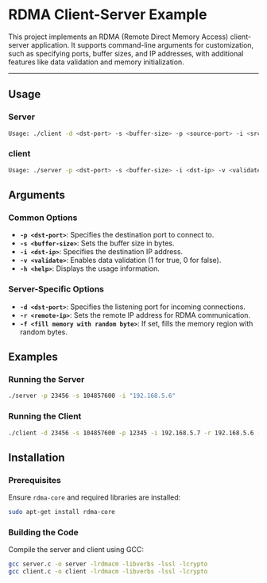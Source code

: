 # RDMA Client-Server Example

This project implements an RDMA (Remote Direct Memory Access) client-server application. It supports command-line arguments for customization, such as specifying ports, buffer sizes, and IP addresses, with additional features like data validation and memory initialization.

---

## Usage
### Server
```bash
Usage: ./client -d <dst-port> -s <buffer-size> -p <source-port> -i <src-ip> -r <remote-ip> -v <validate> -f <fill memory with random byte> -h <help>
```

### client
```bash
Usage: ./server -p <dst-port> -s <buffer-size> -i <dst-ip> -v <validate> -h <help>
```

## Arguments

### Common Options
- **`-p <dst-port>`**: Specifies the destination port to connect to.
- **`-s <buffer-size>`**: Sets the buffer size in bytes.
- **`-i <dst-ip>`**: Specifies the destination IP address.
- **`-v <validate>`**: Enables data validation (1 for true, 0 for false).
- **`-h <help>`**: Displays the usage information.

### Server-Specific Options
- **`-d <dst-port>`**: Specifies the listening port for incoming connections.
- **`-r <remote-ip>`**: Sets the remote IP address for RDMA communication.
- **`-f <fill memory with random byte>`**: If set, fills the memory region with random bytes.

## Examples
### Running the Server
```bash
./server -p 23456 -s 104857600 -i "192.168.5.6"
```

### Running the Client
```bash
./client -d 23456 -s 104857600 -p 12345 -i 192.168.5.7 -r 192.168.5.6 -v -f
```

## Installation

### Prerequisites
Ensure `rdma-core` and required libraries are installed:

```bash
sudo apt-get install rdma-core
```

### Building the Code

Compile the server and client using GCC:
```bash
gcc server.c -o server -lrdmacm -libverbs -lssl -lcrypto
gcc client.c -o client -lrdmacm -libverbs -lssl -lcrypto
```
